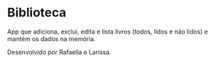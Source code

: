 # Biblioteca
App que adiciona, exclui, edita e lista livros (todos, lidos e não lidos) e mantém os dados na memória.

Desenvolvido por Rafaella e Larissa.
